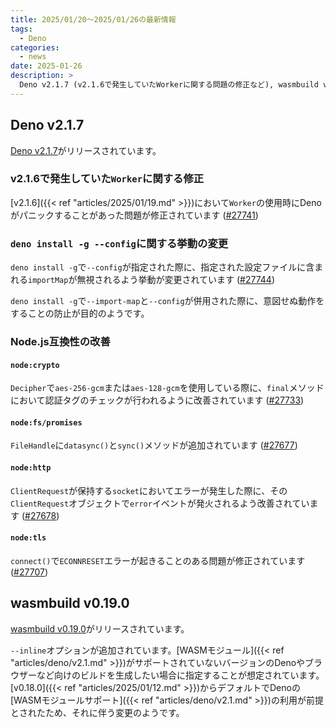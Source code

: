 ```yaml
---
title: 2025/01/20〜2025/01/26の最新情報
tags:
  - Deno
categories:
  - news
date: 2025-01-26
description: >
  Deno v2.1.7 (v2.1.6で発生していたWorkerに関する問題の修正など), wasmbuild v0.19.0 (古いバージョンのDenoやブラウザーなど向けに --inline オプションが追加)
---
```


## Deno v2.1.7

[Deno v2.1.7](https://github.com/denoland/deno/releases/tag/v2.1.7)がリリースされています。

### v2.1.6で発生していた`Worker`に関する修正

[v2.1.6]({{< ref "articles/2025/01/19.md" >}})において`Worker`の使用時にDenoがパニックすることがあった問題が修正されています ([#27741](https://github.com/denoland/deno/pull/27741))

### `deno install -g --config`に関する挙動の変更

`deno install -g`で`--config`が指定された際に、指定された設定ファイルに含まれる`importMap`が無視されるよう挙動が変更されています ([#27744](https://github.com/denoland/deno/pull/27744))

`deno install -g`で`--import-map`と`--config`が併用された際に、意図せぬ動作をすることの防止が目的のようです。

### Node.js互換性の改善

#### `node:crypto`

`Decipher`で`aes-256-gcm`または`aes-128-gcm`を使用している際に、`final`メソッドにおいて認証タグのチェックが行われるように改善されています ([#27733](https://github.com/denoland/deno/pull/27733))

#### `node:fs/promises`

`FileHandle`に`datasync()`と`sync()`メソッドが追加されています ([#27677](https://github.com/denoland/deno/pull/27677))

#### `node:http`

`ClientRequest`が保持する`socket`においてエラーが発生した際に、その`ClientRequest`オブジェクトで`error`イベントが発火されるよう改善されています ([#27678](https://github.com/denoland/deno/pull/27678))

#### `node:tls`

`connect()`で`ECONNRESET`エラーが起きることのある問題が修正されています ([#27707](https://github.com/denoland/deno/pull/27707))

## wasmbuild v0.19.0

[wasmbuild v0.19.0](https://github.com/denoland/wasmbuild/releases/tag/0.19.0)がリリースされています。

`--inline`オプションが追加されています。[WASMモジュール]({{< ref "articles/deno/v2.1.md" >}})がサポートされていないバージョンのDenoやブラウザーなど向けのビルドを生成したい場合に指定することが想定されています。[v0.18.0]({{< ref "articles/2025/01/12.md" >}})からデフォルトでDenoの[WASMモジュールサポート]({{< ref "articles/deno/v2.1.md" >}})の利用が前提とされたため、それに伴う変更のようです。

